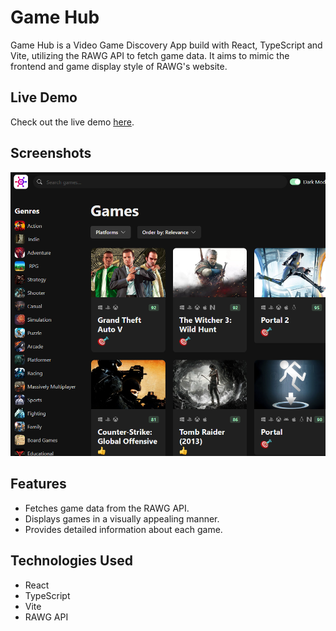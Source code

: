 # Game Hub

Game Hub is a Video Game Discovery App build with React, TypeScript and Vite, utilizing the RAWG API to fetch game data. It aims to mimic the frontend and game display style of RAWG's website.

## Live Demo

Check out the live demo [here](https://game-n6fml2xz6-antquas-projects.vercel.app/).

## Screenshots

![Screenshot](src\assets\webpage-screenshot.png)

## Features

- Fetches game data from the RAWG API.
- Displays games in a visually appealing manner.
- Provides detailed information about each game.

## Technologies Used

- React
- TypeScript
- Vite
- RAWG API


